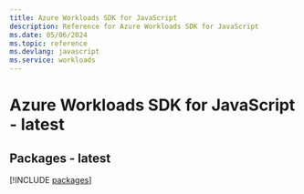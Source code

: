 ```yaml
---
title: Azure Workloads SDK for JavaScript
description: Reference for Azure Workloads SDK for JavaScript
ms.date: 05/06/2024
ms.topic: reference
ms.devlang: javascript
ms.service: workloads
---
```

# Azure Workloads SDK for JavaScript - latest
## Packages - latest
[!INCLUDE [packages](workloads-index.md)]